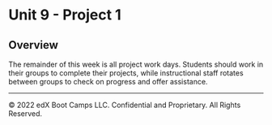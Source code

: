 # Unit 9 - Project 1

## Overview

The remainder of this week is all project work days. Students should work in their groups to complete their projects, while  instructional staff rotates between groups to check on progress and offer assistance.

- - -

© 2022 edX Boot Camps LLC. Confidential and Proprietary. All Rights Reserved.
